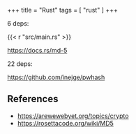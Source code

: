 +++
title = "Rust"
tags = [ "rust" ]
+++

6 deps:

{{< r "src/main.rs" >}}

<https://docs.rs/md-5>

22 deps:

<https://github.com/inejge/pwhash>

## References

- <https://arewewebyet.org/topics/crypto>
- <https://rosettacode.org/wiki/MD5>
